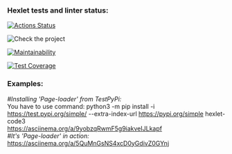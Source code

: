 ### Hexlet tests and linter status:
[![Actions Status](https://github.com/JhonnyT18/python-project-lvl3/workflows/hexlet-check/badge.svg)](https://github.com/JhonnyT18/python-project-lvl3/actions)

![Check the project](https://github.com/JhonnyT18/python-project-lvl3/workflows/Check%20the%20project/badge.svg)

[![Maintainability](https://api.codeclimate.com/v1/badges/0de54e58e9203fb01a4a/maintainability)](https://codeclimate.com/github/JhonnyT18/python-project-lvl3/maintainability)

[![Test Coverage](https://api.codeclimate.com/v1/badges/0de54e58e9203fb01a4a/test_coverage)](https://codeclimate.com/github/JhonnyT18/python-project-lvl3/test_coverage)

### Examples:
*#Installing 'Page-loader' from TestPyPi:*    
You have to use command: python3 -m pip install -i https://test.pypi.org/simple/ --extra-index-url https://pypi.org/simple hexlet-code3    
https://asciinema.org/a/9yobzqRwmF5g9iakveIJLkapf    
*#It's 'Page-loader' in action:*    
https://asciinema.org/a/5QuMnGsNS4xcD0yGdivZ0GYnj

